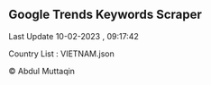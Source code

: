 

## Google Trends Keywords Scraper 
 
Last Update 10-02-2023 , 09:17:42

Country List :
VIETNAM.json



© Abdul Muttaqin 

